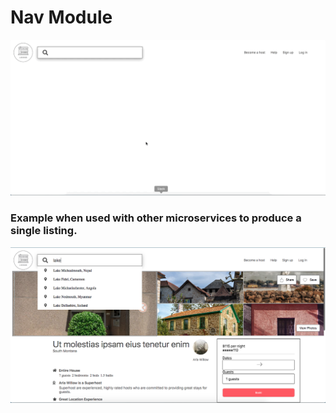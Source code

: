 # Nav Module

![](gif/Nav-Module.gif)

### Example when used with other microservices to produce a single listing.

![](gif/Nav-Listing.png)
